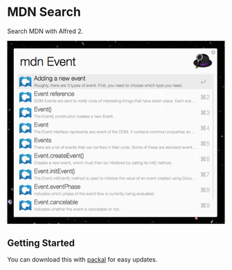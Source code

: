 MDN Search 
=================
Search MDN with Alfred 2.

![Screenshot](screenshot.png)

## Getting Started

You can download this with [packal](https://github.com/packal/repository/raw/master/com.gilbarbara.mdn-search/mdnsearch.alfredworkflow) for easy updates.
